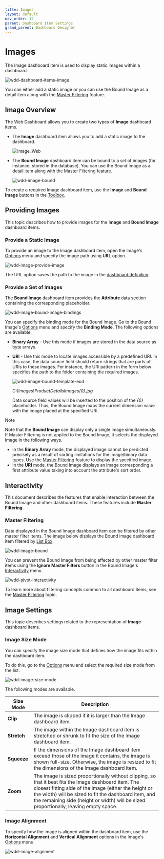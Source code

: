 ```yaml
---
title: Images
layout: default
nav_order: 12
parent: Dashboard Item Settings
grand_parent: Dashboard Designer
---
```

# Images
The Image dashboard item is used to display static images within a dashboard.

![wdd-dashboard-items-image](/assets/images/dashboards/img125123.png)

You can either add a static image or you can use the Bound Image as a detail item along with the [Master Filtering](../interactivity/master-filtering.md) feature.

## Image Overview
The Web Dashboard allows you to create two types of **Image** dashboard items.
* The **Image** dashboard item allows you to add a static image to the dashboard.
	
	![Image_Web](/assets/images/dashboards/img22523.png)
* The **Bound Image** dashboard item can be bound to a set of images (for instance, stored in the database). You can use the Bound Image as a detail item along with the [Master Filtering](../../interactivity/master-filtering.md) feature.
	
	![wdd-image-bound](/assets/images/dashboards/img125706.png)

To create a required Image dashboard item, use the **Image** and **Bound Image** buttons in the [Toolbox](../../ui-elements/toolbox.md).

## Providing Images
This topic describes how to provide images for the **Image** and **Bound Image** dashboard items.

### Provide a Static Image
To provide an image to the Image dashboard item, open the Image's [Options](../../ui-elements/dashboard-item-menu.md) menu and specify the image path using **URL** option.

![wdd-image-provide-image](/assets/images/dashboards/img125751.png)

The URL option saves the path to the image in the [dashboard definition](../../save-a-dashboard.md).

### Provide a Set of Images
The **Bound Image** dashboard item provides the **Attribute** data section containing the corresponding placeholder.

![wdd-image-bound-image-bindings](/assets/images/dashboards/img125753.png)

You can specify the binding mode for the Bound Image. Go to the Bound Image's [Options](../../ui-elements/dashboard-item-menu.md) menu and specify the **Binding Mode**. The following options are available.
* **Binary Array** - Use this mode if images are stored in the data source as byte arrays.
* **URI** - Use this mode to locate images accessible by a predefined URI. In this case, the data source field should return strings that are parts of URIs to these images. For instance, the URI pattern in the form below specifies the path to the folder containing the required images. 
	
	![wdd-image-bound-template-eud](/assets/images/dashboards/img128884.png)
	
	_C:\Images\ProductDetailsImages\{0}.jpg_
	
	Data source field values will be inserted to the position of the _{0}_ placeholder. Thus, the Bound Image maps the current dimension value with the image placed at the specified URI.

> [!NOTE]
> Note that the **Bound Image** can display only a single image simultaneously. If Master Filtering is not applied to the Bound Image, it selects the displayed image in the following ways.
> * In the **Binary Array** mode, the displayed image cannot be predicted precisely as a result of sorting limitations for the image/binary data types. Use the [Master Filtering](../../interactivity/master-filtering.md) feature to display the specified image.
> * In the **URI** mode, the Bound Image displays an image corresponding a first attribute value taking into account the attribute's sort order.


## Interactivity
This document describes the features that enable interaction between the Bound Image and other dashboard items. These features include **Master Filtering**.

### Master Filtering
Data displayed in the Bound Image dashboard item can be filtered by other master filter items. The image below displays the Bound Image dashboard item filtered by [List Box](../filter-elements.md).

![wdd-image-bound](/assets/images/dashboards/img125706.png)

You can prevent the Bound Image from being affected by other master filter items using the **Ignore Master Filters** button in the Bound Image's [Interactivity](../../ui-elements/dashboard-item-menu.md) menu.

![wdd-pivot-interactivity](/assets/images/dashboards/img125456.png)

To learn more about filtering concepts common to all dashboard items, see the [Master Filtering](../../interactivity/master-filtering.md) topic.

## Image Settings
This topic describes settings related to the representation of **Image** dashboard items.

### Image Size Mode
You can specify the image size mode that defines how the image fits within the dashboard item.

To do this, go to the [Options](../../ui-elements/dashboard-item-menu.md) menu and select the required size mode from the list.

![wdd-image-size-mode](/assets/images/dashboards/img125755.png)

The following modes are available.

| Size Mode | Description |
|---|---|
| **Clip** | The image is clipped if it is larger than the Image dashboard item. |
| **Stretch** | The image within the Image dashboard item is stretched or shrunk to fit the size of the Image dashboard item. |
| **Squeeze** | If the dimensions of the Image dashboard item exceed those of the image it contains, the image is shown full-size. Otherwise, the image is resized to fit the dimensions of the Image dashboard item. |
| **Zoom** | The image is sized proportionally without clipping, so that it best fits the Image dashboard item. The closest fitting side of the image (either the height or the width) will be sized to fit the dashboard item, and the remaining side (height or width) will be sized proportionally, leaving empty space. |

### Image Alignment
To specify how the image is aligned within the dashboard item, use the **Horizontal Alignment** and **Vertical Alignment** options in the Image's [Options](../../ui-elements/dashboard-item-menu.md) menu.

![wdd-image-alignment](/assets/images/dashboards/img125756.png)